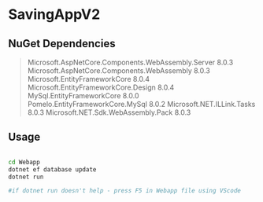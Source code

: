 # SavingAppV2

## NuGet Dependencies
   > Microsoft.AspNetCore.Components.WebAssembly.Server      8.0.3
   > Microsoft.AspNetCore.Components.WebAssembly             8.0.3 
   > Microsoft.EntityFrameworkCore                           8.0.4  
   > Microsoft.EntityFrameworkCore.Design                    8.0.4
   > MySql.EntityFrameworkCore                               8.0.0
   > Pomelo.EntityFrameworkCore.MySql                        8.0.2
   > Microsoft.NET.ILLink.Tasks                              8.0.3
   > Microsoft.NET.Sdk.WebAssembly.Pack                      8.0.3

## Usage

```bash

cd Webapp
dotnet ef database update
dotnet run

#if dotnet run doesn't help - press F5 in Webapp file using VScode
```
